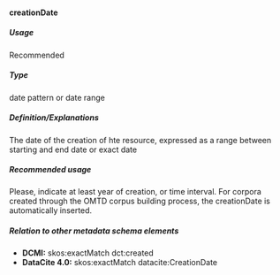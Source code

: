 #### creationDate
##### Usage
Recommended
##### Type
date pattern or date range
##### Definition/Explanations
The date of the creation of hte resource, expressed as a range between starting and end date or exact date
##### Recommended usage
Please, indicate at least year of creation, or time interval. 
For corpora created through the OMTD corpus building process, the creationDate is automatically inserted.
##### Relation to other metadata schema elements
* **DCMI:** skos:exactMatch dct:created
* **DataCite 4.0:** skos:exactMatch datacite:CreationDate
